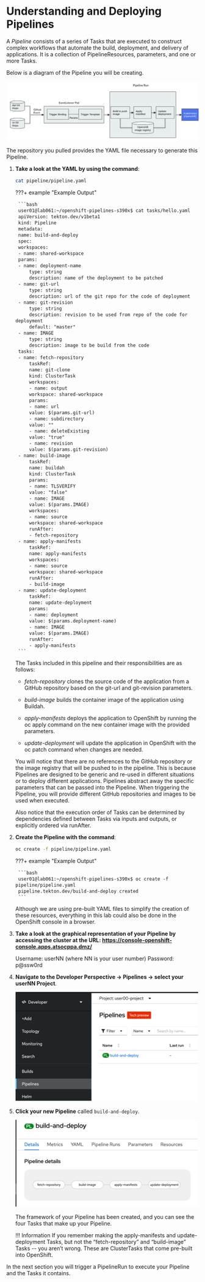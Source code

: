 # Understanding and Deploying Pipelines

A *Pipeline* consists of a series of Tasks that are executed to construct complex workflows that automate the build, deployment, and delivery of applications. It is a collection of PipelineResources, parameters, and one or more Tasks.

Below is a diagram of the Pipeline you will be creating.

![pipeline-diagram](../images/pipeline-diagram.png)

The repository you pulled provides the YAML file necessary to generate this Pipeline.

1. **Take a look at the YAML by using the command**:

    ```bash
    cat pipeline/pipeline.yaml
    ```

    ???+ example "Example Output"

        ```bash
        user01@lab061:~/openshift-pipelines-s390x$ cat tasks/hello.yaml
        apiVersion: tekton.dev/v1beta1
        kind: Pipeline
        metadata:
        name: build-and-deploy
        spec:
        workspaces:
        - name: shared-workspace
        params:
        - name: deployment-name
            type: string
            description: name of the deployment to be patched
        - name: git-url
            type: string
            description: url of the git repo for the code of deployment
        - name: git-revision
            type: string
            description: revision to be used from repo of the code for deployment
            default: "master"
        - name: IMAGE
            type: string
            description: image to be build from the code
        tasks:
        - name: fetch-repository
            taskRef:
            name: git-clone
            kind: ClusterTask
            workspaces:
            - name: output
            workspace: shared-workspace
            params:
            - name: url
            value: $(params.git-url)
            - name: subdirectory
            value: ""
            - name: deleteExisting
            value: "true"
            - name: revision
            value: $(params.git-revision)
        - name: build-image
            taskRef:
            name: buildah
            kind: ClusterTask
            params:
            - name: TLSVERIFY
            value: "false"
            - name: IMAGE
            value: $(params.IMAGE)
            workspaces:
            - name: source
            workspace: shared-workspace
            runAfter:
            - fetch-repository
        - name: apply-manifests
            taskRef:
            name: apply-manifests
            workspaces:
            - name: source
            workspace: shared-workspace
            runAfter:
            - build-image
        - name: update-deployment
            taskRef:
            name: update-deployment
            params:
            - name: deployment
            value: $(params.deployment-name)
            - name: IMAGE
            value: $(params.IMAGE)
            runAfter:
            - apply-manifests
        ```

    The Tasks included in this pipeline and their responsibilities are as follows:

    * *fetch-repository* clones the source code of the application from a GitHub repository based on the git-url and git-revision parameters.

    * *build-image* builds the container image of the application using Buildah.

    * *apply-manifests* deploys the application to OpenShift by running the oc apply command on the new container image with the provided parameters.

    * *update-deployment* will update the application in OpenShift with the oc patch command when changes are needed.

    You will notice that there are no references to the GitHub repository or the image registry that will be pushed to in the pipeline. This is because Pipelines are designed to be generic and re-used in different situations or to deploy different applications. Pipelines abstract away the specific parameters that can be passed into the Pipeline. When triggering the Pipeline, you will provide different GitHub repositories and images to be used when executed.

    Also notice that the execution order of Tasks can be determined by dependencies defined between Tasks via inputs and outputs, or explicitly ordered via runAfter.

1. **Create the Pipeline with the command**:

    ```bash
    oc create -f pipeline/pipeline.yaml
    ```

    ???+ example "Example Output"

        ```bash
        user01@lab061:~/openshift-pipelines-s390x$ oc create -f pipeline/pipeline.yaml
        pipeline.tekton.dev/build-and-deploy created
        ```

    Although we are using pre-built YAML files to simplify the creation of these resources, everything in this lab could also be done in the OpenShift console in a browser.

1. **Take a look at the graphical representation of your Pipeline by accessing the cluster at the URL: <https://console-openshift-console.apps.atsocppa.dmz/>**

    Username: userNN (where NN is your user number)
    Password: p@ssw0rd

1. **Navigate to the Developer Perspective -> Pipelines -> select your userNN Project**.

    ![dev-pipeline](../images/dev-pipeline.png)

1. **Click your new Pipeline** called `build-and-deploy`.

    ![build-and-deploy](../images/build-and-deploy.png)

    The framework of your Pipeline has been created, and you can see the four Tasks that make up your Pipeline.

    !!! Information
        If you remember making the apply-manifests and update-deployment Tasks, but not the “fetch-repository” and “build-image” Tasks -- you aren’t wrong. These are ClusterTasks that come pre-built into OpenShift.

In the next section you will trigger a PipelineRun to execute your Pipeline and the Tasks it contains.
